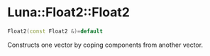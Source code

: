 # Luna::Float2::Float2

```c++
Float2(const Float2 &)=default
```

Constructs one vector by coping components from another vector. 

